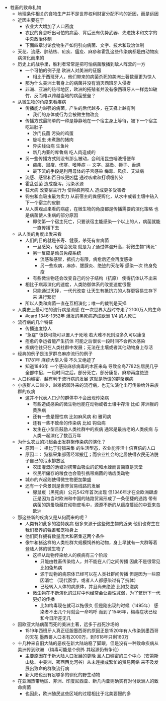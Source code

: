 - 牲畜的致命礼物  
	- 地理条件相关的食物生产并不是世界权利财富分配不均的近因，而是远因  
	- 近因主要在于  
		- 农业大大增加了人口密度  
		- 农民的鼻息呼出可怕的病菌、背后还有优势武器、先进技术和文字的中央政治体制  
		- 下面四章讨论食物生产如何引向病菌、文字、技术和政治体制  
	- 天花、流感、肺结核、疟疾、瘟疫、麻疹和霍乱这些传染病都是由动物疾病演化而来的  
	- 历史上的战争里，胜利者常常是把可怕病菌散播到敌人阵营的一方  
		- 一个可怕的例子是 欧洲人对美洲的征服  
			- 相比于西班牙人，他们带来的病菌杀死的美洲土著数量更为惊人  
		- 那为什么美洲土著身上的病菌并没有消灭西班牙入侵者  
		- 非洲、亚洲的热带地区，欧洲的拓殖者并没有像西班牙人一样势如破竹，反而难以跨越当地的病菌壁垒？  
	- 从微生物的角度来看疾病  
		- 传播能力越强的病菌，产生的后代越多，在天择上越有利  
			- 我们的身体或行为会被微生物改变  
		- 传播方式最简单的一种是静静地在一个宿主身上等待，被下一个宿主吃进肚子  
			- 沙门氏菌 污染的鸡蛋  
			- 旋毛虫 未煮熟的猪肉  
			- 异尖线虫病 生鱼片  
			- 新几内亚的库鲁病 吃人肉造成的  
		- 另一些传播方式则没有那么被动，会利用昆虫唾液搭便车  
			- 疟疾、鼠疫、伤寒、嗜睡症  -- 文字、跳蚤、狮子、舌蝇  
			- 最下流的手段是利用母体的子宫感染 梅毒、风疹、艾滋病  
		- 流感、感冒和百日咳更凶猛 通过咳嗽和打喷嚏传染  
		- 霍乱弧菌 造成腹泻，污染水源  
		- 狂犬病 改变宿主行为 使得疯狗咬人 造成更多受害者  
		- 钩虫和血吸虫最为卖力 从前宿主的粪便孵化，从水中或者土壤中钻入下一个宿主的皮肤  
		- 从人类观点来看的病症，在微生物的角度都是传播需要的演化策略 也是病菌使人生病的部分原因  
			- 即使第一个宿主死亡，只要该宿主能感染一个以上的人，病菌就能一直传播下去  
	- 从人类的角度出发来看  
		- 人们的目的就是长寿、健康，杀死有害病菌  
			- 一旦感染，经常会发烧 就是为了通过体温升高，将微生物“烤死”  
			- 另一反应是动员免疫系统  
				- 流感和感冒，抵抗力有限，病愈后还会再度感染  
				- 另一些疾病，麻疹、腮腺炎、绝迹的天花等 感染一次 终身免疫  
			- 有些微生物还会改变自己的分子结构（抗原） 使得抗体认不出来  
		- 相比于病毒演化的速度，人类防御体系的改变速度很慢  
			- 只能通过天择，一代代改变 让天生有抵抗力的人群更容易生存下来 进行繁衍  
		- 所以人类和病菌一直在互相演化；唯一的裁判是天择  
	- 人类史上最可怕的流行病是流感 在一次世界大战时夺走了2100万人的生命  
		- #card 1346-1352年 爆发的黑死病造成欧洲 1/4 的人死亡  
	- 流行病的几个特征  
		- 传播速度惊人  
		- “急症” 很快可能可以置人于死地 若大难不死则没多久可以康复  
		- 痊愈的幸运者能产生抗体 可能之后很长一段时间不会再次感染  
		- 疾病往往只在人类社群中发展；无法在土壤或者其他动物身上存活  
	- 经典的例子是法罗群岛麻疹流行的例子  
		- 11781年 麻疹大举入侵 不久又绝迹了  
		- 知道1846年 一个感染麻疹病毒的木匠来岛 导致全岛7782名居民几乎全部中招，一段时间之后，部分死亡，部分康复，麻疹再度绝迹  
	- 人口约稠密，越有利于流行病的发展 这就是所谓的群聚疾病  
	- 小族群人口越少，越难抵御外来的流行病，也无法演化出可传染给外来族群的疾病  
		- 这并不代表人口少的群体中不会出现传染病  
			- 有些造成感染的微生物也能在动物或者土壤中存活 比如 非洲猴的黄热病  
			- 还有一些是慢性病 比如麻风病 和 雅司病  
			- 还有一些不致命的传染病 比如 钩虫病  
			- 发生在小型且鼓励人类社群中的疾病 通常是最古老的人类疾病 与人类一起演化了数百万年  
	- 为什么农业的兴起会出发群聚传染病的演化？  
		- 原因一： 相比于狩猎采集 的生活型态，农业能养活十倍百倍的人口  
		- 原因二： 狩猎采集部落经常搬迁；而农业社会的定居使得农民无法脱子自己的污水排放区  
			- 农田灌溉的池塘对携带血吸虫的蛇和水蛭而言简直是天堂  
			- 农民所储存的粮食也会吸引携带病菌的啮齿类动物  
		- 城市的兴起则使得微生物更加繁盛  
		- 还有一个荣景则是世界贸易线路的发展  
			- 腺鼠疫（黑死病）公元542年首次出现 但1346年才在全欧洲肆虐 正是因为当时欧洲和中国的陆路贸易形成了一条便捷的通路 带有病菌的跳蚤隐藏在动物皮毛中，源源不断的从瘟疫蔓延的中亚来岛欧洲  
	- 那这些新的疾病又是从何而来的呢？  
		- 人类有如此多的独特疾病 很多来源于这些微生物的近亲 他们也寄生在我们豢养的牲畜和宠物身上  
		- 他们同样拥有数量庞大和密集这两个条件  
		- 像牛和猪这样的人类社群大规模饲养的动物，身上早就有一大群等着登陆人体的微生物了  
			- 这样从动物传染给人的疾病有三个阶段  
				- 只能由牲畜传染给人，并不能在人们之间传播 因此不是很常见 比如兔热病  
				- 源于动物的病原体已经可以在人类社群间传播 但是因为一些原因消亡 （现代医学，或者人人都感染过有了抗体）  
				- 已经转入人体的病原体，并且尚未绝迹 比如艾滋病  
			- 微生物在不断演化的过程中也经常会让毒性减弱，为了繁衍下一代更好的传播  
				- 比如梅毒现在就可以拖很久 但是刚出现的时候（1495年） 感染者不出几个月就会一命呜呼 而到了1546年，梅毒症状已经和今日所差无几  
	- 因欧亚大陆病菌而死的美洲土著，远多于战死沙场的  
		- 1519年西班牙人真正征服墨西哥的原因正是1520年有人传染到墨西哥的天花 墨西哥人口本有2000万，到1618年只剩160万  
	- 十几种来自旧大陆的恶疾在新大陆站稳了脚跟，但是没有一种致命疾病从美洲传到欧洲 （梅毒可能是个例外 其起源仍有争论）  
		- 主要原因在于新大陆人口发展的更晚 且人口稠密的三个中心（安第斯山脉、中美洲、密西西比河谷）从未连接成繁忙的贸易网络 来不及发展出致命的群聚流行病  
		- 新大陆也没有足够多的驯化的野生动物  
	- 在亚洲热带地区、非洲、印度尼西亚、新几内亚则确实有对付欧洲人的致命病菌  
		- 也因此，欧洲殖民这些区域的过程相比于北美要慢的多  